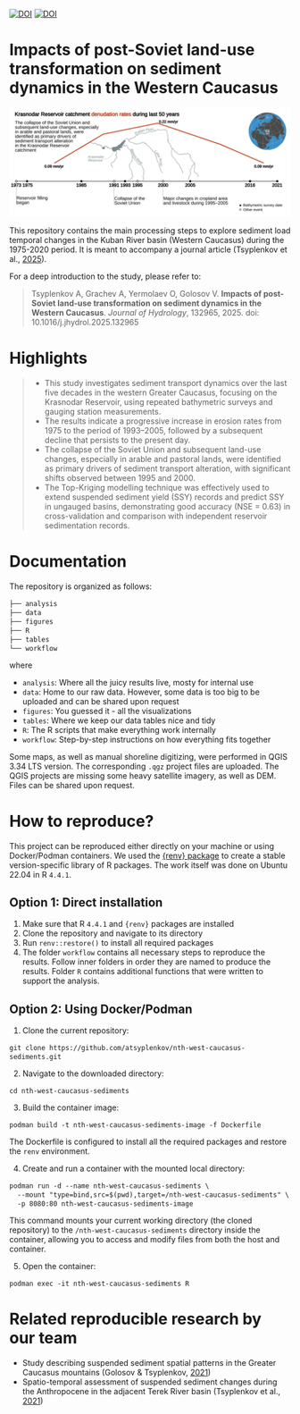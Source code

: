 [![DOI](https://zenodo.org/badge/DOI/10.5281/zenodo.12816100.svg)](https://doi.org/10.5281/zenodo.12816100) [![DOI](https://img.shields.io/badge/DOI-10.1016%2Fj.jhydrol.2025.132965-success)](https://www.sciencedirect.com/science/article/pii/S0022169425003038)

# Impacts of post-Soviet land-use transformation on sediment dynamics in the Western Caucasus
![](/figures/graphical-abstract/graphical_abstract_rivers.png)

This repository contains the main processing steps to explore sediment load temporal changes in the Kuban River basin (Western Caucasus) during the 1975-2020 period. It is meant to accompany a journal article (Tsyplenkov et al., [2025](https://www.sciencedirect.com/science/article/pii/S0022169425003038)).

For a deep introduction to the study, please refer to:
>Tsyplenkov A, Grachev A, Yermolaev O, Golosov V. **Impacts of post-Soviet land-use transformation on sediment dynamics in the Western Caucasus**. *Journal of Hydrology*, 132965, 2025. doi: 10.1016/j.jhydrol.2025.132965

# Highlights

> - This study investigates sediment transport dynamics over the last five decades in the western Greater Caucasus, focusing on the Krasnodar Reservoir, using repeated bathymetric surveys and gauging station measurements.
> - The results indicate a progressive increase in erosion rates from 1975 to the period of 1993–2005, followed by a subsequent decline that persists to the present day.
> - The collapse of the Soviet Union and subsequent land-use changes, especially in arable and pastoral lands, were identified as primary drivers of sediment transport alteration, with significant shifts observed between 1995 and 2000.
> - The Top-Kriging modelling technique was effectively used to extend suspended sediment yield (SSY) records and predict SSY in ungauged basins, demonstrating good accuracy (NSE = 0.63) in cross-validation and comparison with independent reservoir sedimentation records.

# Documentation

The repository is organized as follows:
```
├── analysis
├── data
├── figures
├── R
├── tables
└── workflow
```
where
- `analysis`: Where all the juicy results live, mosty for internal use
- `data`: Home to our raw data. However, some data is too big to be uploaded and can be shared upon request
- `figures`: You guessed it - all the visualizations
- `tables`: Where we keep our data tables nice and tidy
- `R`: The R scripts that make everything work internally
- `workflow`: Step-by-step instructions on how everything fits together

Some maps, as well as manual shoreline digitizing, were performed in QGIS 3.34 LTS version. The corresponding `.qgz` project files are uploaded. The QGIS projects are missing some heavy satellite imagery, as well as DEM. Files can be shared upon request.

# How to reproduce?

This project can be reproduced either directly on your machine or using Docker/Podman containers. We used the [{renv} package](https://rstudio.github.io/renv/articles/renv.html) to create a stable version-specific library of R packages. The work itself was done on Ubuntu 22.04 in R `4.4.1`.

## Option 1: Direct installation

1. Make sure that R `4.4.1` and `{renv}` packages are installed
2. Clone the repository and navigate to its directory
3. Run `renv::restore()` to install all required packages
4. The folder `workflow` contains all necessary steps to reproduce the results. Follow inner folders in order they are named to produce the results. Folder `R` contains additional functions that were written to support the analysis.

## Option 2: Using Docker/Podman

1. Clone the current repository:
```shell
git clone https://github.com/atsyplenkov/nth-west-caucasus-sediments.git
```

2. Navigate to the downloaded directory:
```shell
cd nth-west-caucasus-sediments
```

3. Build the container image:
```shell
podman build -t nth-west-caucasus-sediments-image -f Dockerfile
```
The Dockerfile is configured to install all the required packages and restore the `renv` environment.

4. Create and run a container with the mounted local directory:
```shell
podman run -d --name nth-west-caucasus-sediments \
  --mount "type=bind,src=$(pwd),target=/nth-west-caucasus-sediments" \
  -p 8080:80 nth-west-caucasus-sediments-image
```

This command mounts your current working directory (the cloned repository) to the `/nth-west-caucasus-sediments` directory inside the container, allowing you to access and modify files from both the host and container. 

5. Open the container:
```shell
podman exec -it nth-west-caucasus-sediments R
```

# Related reproducible research by our team
- Study describing suspended sediment spatial patterns in the Greater Caucasus mountains (Golosov & Tsyplenkov, [2021](https://github.com/atsyplenkov/caucasus-sediment-yield2021))
- Spatio-temporal assessment of suspended sediment changes during the Anthropocene in the adjacent Terek River basin (Tsyplenkov et al., [2021](https://github.com/atsyplenkov/sediment-caucasus-anthropocene))
